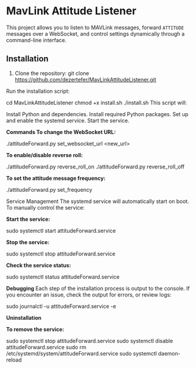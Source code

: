 # MavLink Attitude Listener

This project allows you to listen to MAVLink messages, forward `ATTITUDE` messages over a WebSocket, and control settings dynamically through a command-line interface.

## Installation

1. Clone the repository:
   git clone https://github.com/dezertefer/MavLinkAttitudeListener.git

Run the installation script:

   cd MavLinkAttitudeListener
   chmod +x install.sh
   ./install.sh
This script will:

Install Python and dependencies.
Install required Python packages.
Set up and enable the systemd service.
Start the service.

**Commands
To change the WebSocket URL:**

   ./attitudeForward.py set_websocket_url <new_url>

**To enable/disable reverse roll:**

   ./attitudeForward.py reverse_roll_on
   ./attitudeForward.py reverse_roll_off

**To set the attitude message frequency:**

   ./attitudeForward.py set_frequency <frequency>
   
Service Management
The systemd service will automatically start on boot. To manually control the service:

**Start the service:**

   sudo systemctl start attitudeForward.service

**Stop the service:**

   sudo systemctl stop attitudeForward.service

**Check the service status:**

   sudo systemctl status attitudeForward.service

**Debugging**
Each step of the installation process is output to the console. If you encounter an issue, check the output for errors, or review logs:

   sudo journalctl -u attitudeForward.service -e
   
**Uninstallation**

**To remove the service:**

   sudo systemctl stop attitudeForward.service
   sudo systemctl disable attitudeForward.service
   sudo rm /etc/systemd/system/attitudeForward.service
   sudo systemctl daemon-reload
